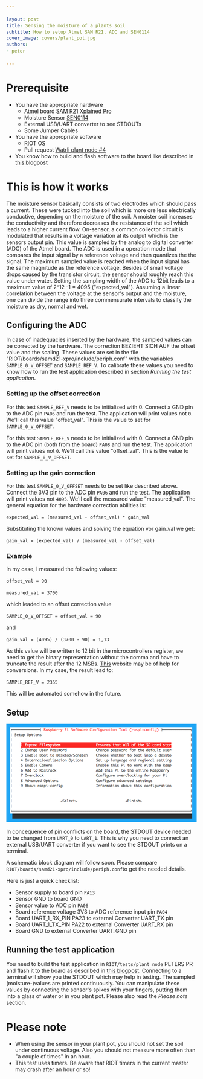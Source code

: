 ```yaml
---

layout: post
title: Sensing the moisture of a plants soil
subtitle: How to setup Atmel SAM R21, ADC and SEN0114
cover_image: covers/plant_pot.jpg
authors:
- peter

---
```


# Prerequisite

- You have the appropriate hardware
    - Atmel board [SAM R21 Xplained Pro](http://www.atmel.com/Images/Atmel-42243-SAMR21-Xplained-Pro_User-Guide.pdf)
    - Moisture Sensor [SEN0114](http://www.dfrobot.com/index.php?route=product/product&product_id=599)
    - External USB/UART converter to see STDOUTs
    - Some Jumper Cables
- You have the appropriate software
    - RIOT OS
    - Pull request [Watrli plant node #4](https://github.com/watr-li/RIOT/pull/4)
- You know how to build and flash software to the board like described in [this blogpost](http://watr.li/samr21-dev-setup-ubuntu.html)

# This is how it works

The moisture sensor basically consists of two electrodes which should pass a current. These were tucked into the soil which is more ore less electrically conductive, depending on the moisture of the soil. A moister soil increases the conductivity and therefore decreases the resistance of the soil which leads to a higher current flow. On-sensor, a common collector circuit is modulated that results in a voltage variation at its output which is the sensors output pin. This value is sampled by the analog to digital converter (ADC) of the Atmel board. The ADC is used in a operation mode that compares the input signal by a reference voltage and then quantizes the the signal. The maximum sampled value is reached when the input signal has the same magnitude as the reference voltage. Besides of small voltage drops caused by the transistor circuit, the sensor should roughly reach this value under water. Setting the sampling width of the ADC to 12bit leads to a maximum value of 2^12 -1 = 4095 ("expected_val"). Assuming a linear correlation between the voltage at the sensor's output and the moisture, one can divide the range into three commensurate intervals to classify the moisture as dry, normal and wet.

## Configuring the ADC

In case of inadequacies inserted by the hardware, the sampled values can be corrected by the hardware. The correction BEZIEHT SICH AUF the offset value and the scaling. These values are set in the file "RIOT/boards/samd21-xpro/include/periph.conf" with the variables `SAMPLE_0_V_OFFSET` and `SAMPLE_REF_V`. To calibrate these values you need to know how to run the test application described in section _Running the test application_.

### Setting up the offset correction


For this test `SAMPLE_REF_V` needs to be initialized with 0. Connect a GND pin to the ADC pin `PA06` and run the test. The application will print values not `0`. We'll call this value "offset_val". This is the value to set for `SAMPLE_0_V_OFFSET`.

For this test `SAMPLE_REF_V` needs to be initialized with 0. Connect a GND pin to the ADC pin (both from the board) `PA08` and run the test. The application will print values not `0`. We'll call this value "offset_val". This is the value to set for `SAMPLE_0_V_OFFSET`.


### Setting up the gain correction

For this test `SAMPLE_0_V_OFFSET` needs to be set like described above. Connect the 3V3 pin to the ADC pin `PA06` and run the test. The application will print values not `4095`. We'll call the measured value "measured_val". The general equation for the hardware correction abilities is:

`expected_val = (measured_val - offset_val) * gain_val`

Substituting the known values and solving the equation vor gain_val we get:

`gain_val = (expected_val) / (measured_val - offset_val)`

### Example

In my case, I measured the following values:

`offset_val = 90`

`measured_val = 3700`

which leaded to an offset correction value

`SAMPLE_0_V_OFFSET = offset_val = 90`

and

`gain_val = (4095) / (3700 - 90) = 1,13`

As this value will be written to 12 bit in the microcontrollers register, we need to get the binary representation without the comma and have to truncate the result after the 12 MSBs. [This](http://www.arndt-bruenner.de/mathe/scripts/Zahlensysteme.htm) website may be of help for conversions. In my case, the result lead to:

`SAMPLE_REF_V = 2355`

This will be automated somehow in the future.

## Setup

![](images/raspi/raspi-config2.png)

In concequence of pin conflicts on the board, the STDOUT device needed to be changed from `UART_0` to `UART_1`. This is why you need to connect an external USB/UART converter if you want to see the STDOUT prints on a terminal.

A schematic block diagram will follow soon. Please compare `RIOT/boards/samd21-xpro/include/periph.conf`to get the needed details. 

Here is just a quick checklist:

- Sensor supply to board pin `PA13`
- Sensor GND to board GND
- Sensor value to ADC pin `PA06`
- Board reference voltage 3V3 to ADC reference input pin `PA04`
- Board UART_1_RX_PIN PA23 to external Converter UART_TX pin
- Board UART_1_TX_PIN PA22 to external Converter UART_RX pin
- Board GND to external Converter UART_GND pin



## Running the test application

You need to build the test application in `RIOT/tests/plant_node` PETERS PR and flash it to the board as described in [this blogpost](http://watr.li/samr21-dev-setup-ubuntu.html). Connecting to a terminal will show you the STDOUT which may help in testing. The sampled (moisture-)values are printed continuously. You can manipulate these values by connecting the sensor's spikes with your fingers, putting them into a glass of water or in you plant pot. Please also read the _Please note_ section.

# Please note

- When using the sensor in your plant pot, you should not set the soil under continuous voltage. Also you should not measure more often than "a couple of times" in an hour.
- This test uses timers. Be aware that RIOT timers in the current master may crash after an hour or so!
